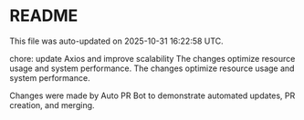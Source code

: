 # README

This file was auto-updated on 2025-10-31 16:22:58 UTC.

chore: update Axios and improve scalability The changes optimize resource usage and system performance. The changes optimize resource usage and system performance.

Changes were made by Auto PR Bot to demonstrate automated updates, PR creation, and merging.
